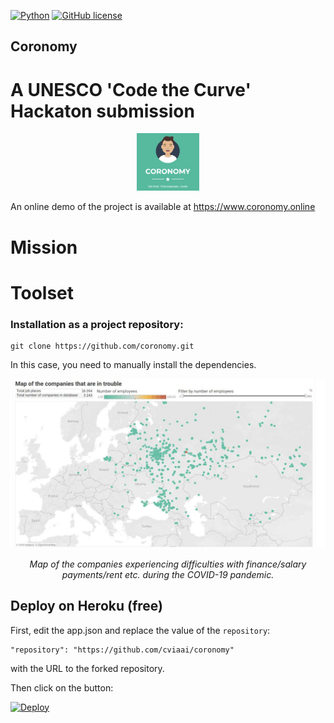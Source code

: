 [![Python](https://img.shields.io/badge/python-3.6-blue.svg)](https://python.org)
[![GitHub license](https://img.shields.io/github/license/Naereen/StrapDown.js.svg)](https://github.com/Naereen/StrapDown.js/blob/master/LICENSE)


## Coronomy
# A UNESCO 'Code the Curve' Hackaton submission

<p align="center">
<img src="/imgs/logo.png" width="100" alt>
</p>

An online demo of the project is available at https://www.coronomy.online

# Mission

# Toolset
### Installation as a project repository:

```
git clone https://github.com/coronomy.git
```

In this case, you need to manually install the dependencies.

<p align="center">
<img src="/imgs/map.jpg" width="600" alt>
</p>
<p align="center">
<em>Map of the companies experiencing difficulties with finance/salary payments/rent etc. during the COVID-19 pandemic.</em>
</p>

## Deploy on Heroku (free)
First, edit the app.json and replace the value of the `repository`:
```
"repository": "https://github.com/cviaai/coronomy"
```
with the URL to the forked repository.

Then click on the button:

[![Deploy](https://www.herokucdn.com/deploy/button.svg)](https://heroku.com/deploy)

